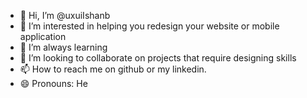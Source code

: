 - 👋 Hi, I’m @uxuiIshanb
- 👀 I’m interested in helping you redesign your website or mobile application  
- 🌱 I’m always learning
- 💞️ I’m looking to collaborate on projects that require designing skills
- 📫 How to reach me on github or my linkedin.
- 😄 Pronouns: He

<!---
uxuiIshanb/uxuiIshanb is a ✨ special ✨ repository because its `README.md` (this file) appears on your GitHub profile.
You can click the Preview link to take a look at your changes.
--->
